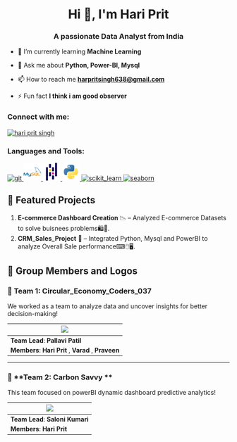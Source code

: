 <h1 align="center">Hi 👋, I'm Hari Prit</h1>
<h3 align="center">A passionate Data Analyst from India</h3>

- 🌱 I’m currently learning **Machine Learning**

- 💬 Ask me about **Python, Power-BI, Mysql**

- 📫 How to reach me **harpritsingh638@gmail.com**

- ⚡ Fun fact **I think i am good observer**

<h3 align="left">Connect with me:</h3>
<p align="left">
<a href="https://linkedin.com/in/hari prit singh" target="blank"><img align="center" src="https://raw.githubusercontent.com/rahuldkjain/github-profile-readme-generator/master/src/images/icons/Social/linked-in-alt.svg" alt="hari prit singh" height="30" width="40" /></a>
</p>

<h3 align="left">Languages and Tools:</h3>

<p align="left"> <a href="https://git-scm.com/" target="_blank" rel="noreferrer"> <img src="https://www.vectorlogo.zone/logos/git-scm/git-scm-icon.svg" alt="git" width="40" height="40"/> </a> <a href="https://www.mysql.com/" target="_blank" rel="noreferrer"> <img src="https://raw.githubusercontent.com/devicons/devicon/master/icons/mysql/mysql-original-wordmark.svg" alt="mysql" width="40" height="40"/> </a> <a href="https://pandas.pydata.org/" target="_blank" rel="noreferrer"> <img src="https://raw.githubusercontent.com/devicons/devicon/2ae2a900d2f041da66e950e4d48052658d850630/icons/pandas/pandas-original.svg" alt="pandas" width="40" height="40"/> </a> <a href="https://www.python.org" target="_blank" rel="noreferrer"> <img src="https://raw.githubusercontent.com/devicons/devicon/master/icons/python/python-original.svg" alt="python" width="40" height="40"/> </a> <a href="https://scikit-learn.org/" target="_blank" rel="noreferrer"> <img src="https://upload.wikimedia.org/wikipedia/commons/0/05/Scikit_learn_logo_small.svg" alt="scikit_learn" width="40" height="40"/> </a> <a href="https://seaborn.pydata.org/" target="_blank" rel="noreferrer"> <img src="https://seaborn.pydata.org/_images/logo-mark-lightbg.svg" alt="seaborn" width="40" height="40"/> </a> </p>

##

## 📁 Featured Projects
1. **E-commerce Dashboard Creation** 📉 – Analyzed E-commerce Datasets to solve buisnees problems🛍️🛒.
2. **CRM_Sales_Project** 🚨 –  Integrated Python, Mysql and PowerBI to analyze Overall Sale performance⌨🖱️🖥️.

## 👥 Group Members and Logos

### 🚀 **Team 1: Circular_Economy_Coders_037**
We worked as a team to analyze data and uncover insights for better decision-making!

| <img src="https://github.com/hariprit638/Circular_Economy_Coders_037/blob/main/EcomDash_Logo.png" width="200"/> |
|------------------------------------|
| **Team Lead**: **Pallavi Patil**|
| **Members**: **Hari Prit** , **Varad** , **Praveen**  |

---

### 🚀 **Team 2: Carbon Savvy **
This team focused on powerBI dynamic dashboard predictive analytics!

| <img src="https://github.com/hariprit638/CRM_Sales_Project/blob/main/Logo.webp" width="200"/> |
|------------------------------------|
| **Team Lead**: **Saloni Kumari**        |
| **Members**: **Hari Prit** |




##






